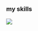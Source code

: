 <h3>my skills</h3>
<img src="https://skillicons.dev/icons/?i=html,css,bootstrap,js,npm,git,github," />
